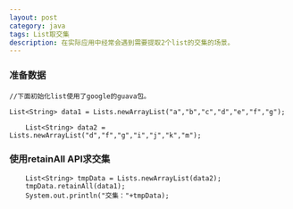```yaml
---
layout: post
category: java
tags: List取交集
description: 在实际应用中经常会遇到需要提取2个list的交集的场景。
---
```


### 准备数据
    
    //下面初始化list使用了google的guava包。
    
    List<String> data1 = Lists.newArrayList("a","b","c","d","e","f","g");
    
		List<String> data2 = Lists.newArrayList("d","f","g","i","j","k","m");

### 使用retainAll API求交集
    
    
		List<String> tmpData = Lists.newArrayList(data2);
		tmpData.retainAll(data1);
		System.out.println("交集："+tmpData);
		
